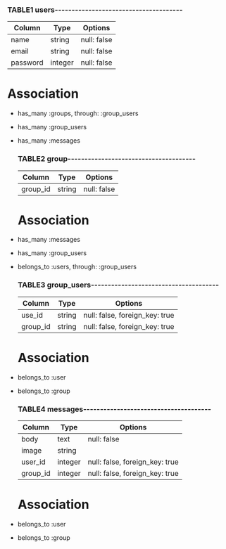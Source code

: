 
  ### TABLE1 users--------------------------------------
  |Column|Type|Options|
  |------|----|-------|
  | name     | string  | null: false|
  | email    | string  | null: false|
  | password | integer | null: false|
  # Association
- has_many :groups, through: :group_users
- has_many :group_users
- has_many :messages

  ### TABLE2 group--------------------------------------
  |Column|Type|Options|
  |------|----|-------|
  | group_id | string  | null: false|
  # Association
- has_many   :messages
- has_many   :group_users
- belongs_to :users, through: :group_users

  ### TABLE3 group_users--------------------------------------
  |Column|Type|Options|
  |------|----|-------|
  | use_id   | string  | null: false, foreign_key: true|
  | group_id | string  | null: false, foreign_key: true|
  # Association
- belongs_to :user
- belongs_to :group

  ### TABLE4 messages--------------------------------------
  |Column|Type|Options|
  |------|----|-------|
  | body       | text    | null: false|
  | image      | string  ||
  | user_id    | integer | null: false, foreign_key: true|
  | group_id   | integer | null: false, foreign_key: true|
  # Association
- belongs_to :user
- belongs_to :group
